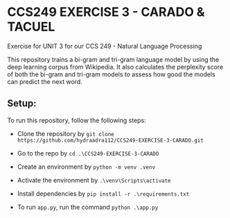 # CCS249 EXERCISE 3 - CARADO & TACUEL
Exercise for UNIT 3 for our CCS 249 - Natural Language Processing

This repository trains a bi-gram and tri-gram language model by using the deep learning corpus from Wikipedia. It also calculates the perplexity score of both the bi-gram and tri-gram models to assess how good the models can predict the next word.

## Setup:

To run this repository, follow the following steps:

- Clone the repository by `git clone https://github.com/hydraadra112/CCS249-EXERCISE-3-CARADO.git`

- Go to the repo by `cd .\CCS249-EXERCISE-3-CARADO`

- Create an environment by `python -m venv .venv`

- Activate the environment by `.\venv\Scripts\activate`

- Install dependencies by `pip install -r .\requirements.txt`

- To run `app.py`, run the command `python .\app.py`
